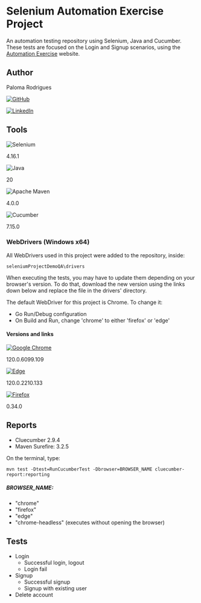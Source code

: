 
# Selenium Automation Exercise Project

An automation testing repository using Selenium, Java and Cucumber. These tests are focused on the Login and Signup scenarios, using the [Automation Exercise](https://automationexercise.com/) website.
## Author

Paloma Rodrigues

[![GitHub](https://img.shields.io/badge/github-%23121011.svg?style=for-the-badge&logo=github&logoColor=white)
](https://github.com/qaPaloma)

[![LinkedIn](https://img.shields.io/badge/linkedin-%230077B5.svg?style=for-the-badge&logo=linkedin&logoColor=white)](https://www.linkedin.com/in/paloma-rsilva/)


## Tools

![Selenium](https://img.shields.io/badge/-selenium-%43B02A?style=for-the-badge&logo=selenium&logoColor=white)

4.16.1

![Java](https://img.shields.io/badge/java-%23ED8B00.svg?style=for-the-badge&logo=openjdk&logoColor=white)

20

![Apache Maven](https://img.shields.io/badge/Apache%20Maven-C71A36?style=for-the-badge&logo=Apache%20Maven&logoColor=white)

4.0.0

![Cucumber](https://img.shields.io/badge/Cucumber-43B02A?style=for-the-badge&logo=cucumber&logoColor=white)

7.15.0


### WebDrivers (Windows x64)

All WebDrivers used in this project were added to the repository, inside:

`seleniumProjectDemoQA\drivers`

When executing the tests, you may have to update them depending on your browser's version. To do that, download the new version using the links down below and replace the file in the drivers' directory.

The default WebDriver for this project is Chrome. To change it:
- Go Run/Debug configuration 
- On Build and Run, change 'chrome' to either 'firefox' or 'edge'

#### Versions and links

[![Google Chrome](https://img.shields.io/badge/Google%20Chrome-4285F4?style=for-the-badge&logo=GoogleChrome&logoColor=white)](https://googlechromelabs.github.io/chrome-for-testing/)

120.0.6099.109

[![Edge](https://img.shields.io/badge/Edge-0078D7?style=for-the-badge&logo=Microsoft-edge&logoColor=white)
](https://developer.microsoft.com/en-us/microsoft-edge/tools/webdriver)

120.0.2210.133

[![Firefox](https://img.shields.io/badge/Firefox-FF7139?style=for-the-badge&logo=Firefox-Browser&logoColor=white)](https://github.com/mozilla/geckodriver/releases/) 

0.34.0

## Reports

- Cluecumber 2.9.4
- Maven Surefire: 3.2.5

On the terminal, type:

`mvn test -Dtest=RunCucumberTest -Dbrowser=BROWSER_NAME cluecumber-report:reporting`

##### BROWSER_NAME:
- "chrome"
- "firefox"
- "edge"
- "chrome-headless" (executes without opening the browser)

## Tests

- Login
    - Successful login, logout
    - Login fail
- Signup
    - Successful signup
    - Signup with existing user
- Delete account